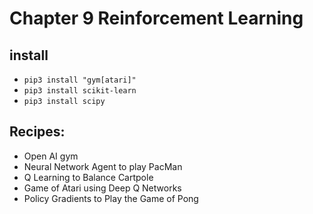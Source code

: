 # Chapter 9 Reinforcement Learning

## install
* `pip3 install "gym[atari]"`
* `pip3 install scikit-learn`
* `pip3 install scipy`

## Recipes:
* Open AI gym
* Neural Network Agent to play PacMan
* Q Learning to Balance Cartpole
* Game of Atari using Deep Q Networks
* Policy Gradients to Play the Game of Pong
